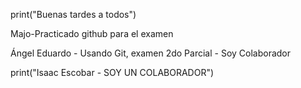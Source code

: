 print("Buenas tardes a todos")

Majo-Practicado github para el examen

Ángel Eduardo - Usando Git, examen 2do Parcial - Soy Colaborador

print("Isaac Escobar - SOY UN COLABORADOR")